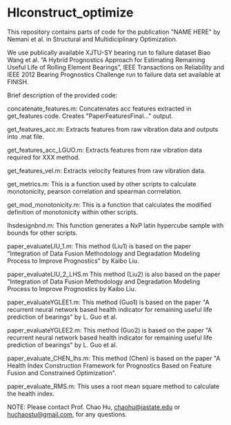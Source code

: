 # HIconstruct_optimize

This repository contains parts of code for the publication "NAME HERE" by Nemani et al. in Structural and Multidiciplinary Optimization. 

We use publically available XJTU-SY bearing run to failure dataset Biao Wang et al. “A Hybrid Prognostics Approach for Estimating Remaining Useful Life of Rolling Element Bearings”, IEEE Transactions on Reliability and IEEE 2012 Bearing Prognostics Challenge run to failure data set available at FINISH. 

Brief description of the provided code:

concatenate_features.m: Concatenates acc features extracted in get_features code. Creates "PaperFeaturesFinal..." output. 

get_features_acc.m: Extracts features from raw vibration data and outputs into .mat file. 

get_features_acc_LGUO.m: Extracts features from raw vibration data required for XXX method.  

get_features_vel.m: Extracts velocity features from raw vibration data. 

get_metrics.m: This is a function used by other scripts to calculate monotonicity, pearson correlation and spearman corrrelation.

get_mod_monotonicity.m: This is a function that calculates the modified definition of monotonicity within other scripts. 

lhsdesignbnd.m: This function generates a NxP latin hypercube sample with bounds for other scripts. 

paper_evaluateLIU_1.m: This method (Liu1) is based on the paper "Integration of Data Fusion Methodology and Degradation Modeling Process to Improve Prognostics" by Kaibo Liu. 

paper_evaluateLIU_2_LHS.m This method (Liu2) is also based on the paper "Integration of Data Fusion Methodology and Degradation Modeling Process to Improve Prognostics by Kaibo Liu. 

paper_evaluateYGLEE1.m: This method (Guo1) is based on the paper "A recurrent neural network based health indicator for remaining useful life prediction of bearings" by L. Guo et al. 

paper_evaluateYGLEE2.m: This method (Guo2) is based on the paper "A recurrent neural network based health indicator for remaining useful life prediction of bearings" by L. Guo et al. 

paper_evaluate_CHEN_lhs.m: This method (Chen) is based on the paper "A Health Index Construction Framework for Prognostics Based on Feature Fusion and Constrained Optimization".

paper_evaluate_RMS.m: This uses a root mean square method to calculate the health index. 




NOTE: Please contact Prof. Chao Hu, chaohu@iastate.edu or huchaostu@gmail.com, for any questions.
